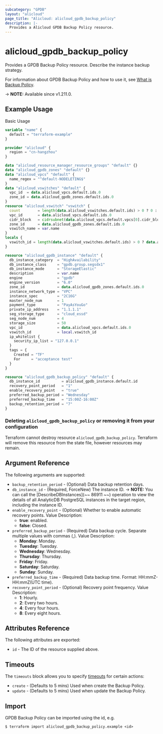 ```yaml
---
subcategory: "GPDB"
layout: "alicloud"
page_title: "Alicloud: alicloud_gpdb_backup_policy"
description: |-
  Provides a Alicloud GPDB Backup Policy resource.
---
```


# alicloud_gpdb_backup_policy

Provides a GPDB Backup Policy resource. Describe the instance backup strategy.

For information about GPDB Backup Policy and how to use it, see [What is Backup Policy](https://www.alibabacloud.com/help/en/analyticdb-for-postgresql/latest/api-gpdb-2016-05-03-modifybackuppolicy).

-> **NOTE:** Available since v1.211.0.

## Example Usage

Basic Usage

```terraform
variable "name" {
  default = "terraform-example"
}

provider "alicloud" {
  region = "cn-hangzhou"
}

data "alicloud_resource_manager_resource_groups" "default" {}
data "alicloud_gpdb_zones" "default" {}
data "alicloud_vpcs" "default" {
  name_regex = "^default-NODELETING$"
}
data "alicloud_vswitches" "default" {
  vpc_id  = data.alicloud_vpcs.default.ids.0
  zone_id = data.alicloud_gpdb_zones.default.ids.0
}
resource "alicloud_vswitch" "vswitch" {
  count        = length(data.alicloud_vswitches.default.ids) > 0 ? 0 : 1
  vpc_id       = data.alicloud_vpcs.default.ids.0
  cidr_block   = cidrsubnet(data.alicloud_vpcs.default.vpcs[0].cidr_block, 8, 8)
  zone_id      = data.alicloud_gpdb_zones.default.ids.0
  vswitch_name = var.name
}
locals {
  vswitch_id = length(data.alicloud_vswitches.default.ids) > 0 ? data.alicloud_vswitches.default.ids[0] : concat(alicloud_vswitch.vswitch.*.id, [""])[0]
}

resource "alicloud_gpdb_instance" "default" {
  db_instance_category  = "HighAvailability"
  db_instance_class     = "gpdb.group.segsdx1"
  db_instance_mode      = "StorageElastic"
  description           = var.name
  engine                = "gpdb"
  engine_version        = "6.0"
  zone_id               = data.alicloud_gpdb_zones.default.ids.0
  instance_network_type = "VPC"
  instance_spec         = "2C16G"
  master_node_num       = 1
  payment_type          = "PayAsYouGo"
  private_ip_address    = "1.1.1.1"
  seg_storage_type      = "cloud_essd"
  seg_node_num          = 4
  storage_size          = 50
  vpc_id                = data.alicloud_vpcs.default.ids.0
  vswitch_id            = local.vswitch_id
  ip_whitelist {
    security_ip_list = "127.0.0.1"
  }
  tags = {
    Created = "TF"
    For     = "acceptance test"
  }
}

resource "alicloud_gpdb_backup_policy" "default" {
  db_instance_id          = alicloud_gpdb_instance.default.id
  recovery_point_period   = "1"
  enable_recovery_point   = "true"
  preferred_backup_period = "Wednesday"
  preferred_backup_time   = "15:00Z-16:00Z"
  backup_retention_period = "7"
}
```

### Deleting `alicloud_gpdb_backup_policy` or removing it from your configuration

Terraform cannot destroy resource `alicloud_gpdb_backup_policy`. Terraform will remove this resource from the state file, however resources may remain.

## Argument Reference

The following arguments are supported:
* `backup_retention_period` - (Optional) Data backup retention days.
* `db_instance_id` - (Required, ForceNew) The instance ID.
-> **NOTE:**  You can call the [DescribeDBInstances](~~ 86911 ~~) operation to view the details of all AnalyticDB PostgreSQL instances in the target region, including the instance ID.
* `enable_recovery_point` - (Optional) Whether to enable automatic recovery points. Value Description:
  - **true**: enabled.
  - **false**: Closed.
* `preferred_backup_period` - (Required) Data backup cycle. Separate multiple values with commas (,). Value Description:
  - **Monday**: Monday.
  - **Tuesday**: Tuesday.
  - **Wednesday**: Wednesday.
  - **Thursday**: Thursday.
  - **Friday**: Friday.
  - **Saturday**: Saturday.
  - **Sunday**: Sunday.
* `preferred_backup_time` - (Required) Data backup time. Format: HH:mmZ-HH:mmZ(UTC time).
* `recovery_point_period` - (Optional) Recovery point frequency. Value Description:
  - **1**: Hourly.
  - **2**: Every two hours.
  - **4**: Every four hours.
  - **8**: Every eight hours.

## Attributes Reference

The following attributes are exported:
* `id` - The ID of the resource supplied above.

## Timeouts

The `timeouts` block allows you to specify [timeouts](https://www.terraform.io/docs/configuration-0-11/resources.html#timeouts) for certain actions:
* `create` - (Defaults to 5 mins) Used when create the Backup Policy.
* `update` - (Defaults to 5 mins) Used when update the Backup Policy.

## Import

GPDB Backup Policy can be imported using the id, e.g.

```shell
$ terraform import alicloud_gpdb_backup_policy.example <id>
```